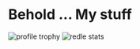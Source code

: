 # Behold ... My stuff

<!--
**maximva/maximva** is a ✨ _special_ ✨ repository because its `README.md` (this file) appears on your GitHub profile.

Here are some ideas to get you started:

- 🔭 I’m currently working on ...
- 🌱 I’m currently learning ...
- 👯 I’m looking to collaborate on ...
- 🤔 I’m looking for help with ...
- 💬 Ask me about ...
- 📫 How to reach me: ...
- 😄 Pronouns: ...
- ⚡ Fun fact: ...
-->

![profile trophy](https://github-profile-trophy.vercel.app/?username=maximva&theme=onedark)
![redle stats](https://github-readme-stats.vercel.app/api?username=robindeleu&hide_title=true&show_icons=true&count_private=true&include_all_commits=true&hide_border=true&theme=onedark)
